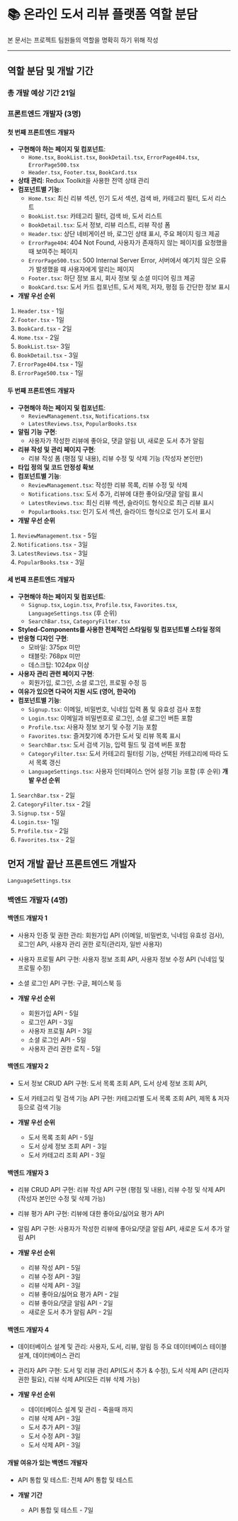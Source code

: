 # 📚 온라인 도서 리뷰 플랫폼 역할 분담

본 문서는 프로젝트 팀원들의 역할을 명확히 하기 위해 작성

---

## 역할 분담 및 개발 기간

### 총 개발 예상 기간 21일

### 프론트엔드 개발자 (3명)

#### 첫 번째 프론트엔드 개발자
- **구현해야 하는 페이지 및 컴포넌트**:
  - `Home.tsx`, `BookList.tsx`, `BookDetail.tsx`, `ErrorPage404.tsx`, `ErrorPage500.tsx`
  - `Header.tsx`, `Footer.tsx`, `BookCard.tsx`
- **상태 관리**: Redux Toolkit을 사용한 전역 상태 관리
- **컴포넌트별 기능**:
  - `Home.tsx`: 최신 리뷰 섹션, 인기 도서 섹션, 검색 바, 카테고리 필터, 도서 리스트
  - `BookList.tsx`: 카테고리 필터, 검색 바, 도서 리스트
  - `BookDetail.tsx`: 도서 정보, 리뷰 리스트, 리뷰 작성 폼
  - `Header.tsx`: 상단 네비게이션 바, 로그인 상태 표시, 주요 페이지 링크 제공
  - `ErrorPage404`: 404 Not Found, 사용자가 존재하지 않는 페이지를 요청했을 때 보여주는 페이지
  - `ErrorPage500.tsx`: 500 Internal Server Error, 서버에서 예기치 않은 오류가 발생했을 때 사용자에게 알리는 페이지
  - `Footer.tsx`: 하단 정보 표시, 회사 정보 및 소셜 미디어 링크 제공
  - `BookCard.tsx`: 도서 카드 컴포넌트, 도서 제목, 저자, 평점 등 간단한 정보 표시
- **개발 우선 순위**
 1. `Header.tsx` - 1일
 2. `Footer.tsx` - 1일
 3. `BookCard.tsx` - 2일
 4. `Home.tsx` - 2일
 5. `BookList.tsx`- 3일
 6. `BookDetail.tsx` - 3일
 7. `ErrorPage404.tsx` - 1일
 8. `ErrorPage500.tsx` - 1일


#### 두 번째 프론트엔드 개발자
- **구현해야 하는 페이지 및 컴포넌트**:
  - `ReviewManagement.tsx`, `Notifications.tsx`
  - `LatestReviews.tsx`, `PopularBooks.tsx`
- **알림 기능 구현**:
  - 사용자가 작성한 리뷰에 좋아요, 댓글 알림 UI, 새로운 도서 추가 알림
- **리뷰 작성 및 관리 페이지 구현**:
  - 리뷰 작성 폼 (평점 및 내용), 리뷰 수정 및 삭제 기능 (작성자 본인만)
- **타입 정의 및 코드 안정성 확보**
- **컴포넌트별 기능**:
  - `ReviewManagement.tsx`: 작성한 리뷰 목록, 리뷰 수정 및 삭제
  - `Notifications.tsx`: 도서 추가, 리뷰에 대한 좋아요/댓글 알림 표시
  - `LatestReviews.tsx`: 최신 리뷰 섹션, 슬라이드 형식으로 최근 리뷰 표시
  - `PopularBooks.tsx`: 인기 도서 섹션, 슬라이드 형식으로 인기 도서 표시
- **개발 우선 순위**
 1. ``ReviewManagement.tsx`` - 5일
 2. ``Notifications.tsx`` - 3일
 3. ``LatestReviews.tsx`` - 3일
 4. ``PopularBooks.tsx`` - 3일

#### 세 번째 프론트엔드 개발자
- **구현해야 하는 페이지 및 컴포넌트**:
  - `Signup.tsx`, `Login.tsx`, `Profile.tsx`, `Favorites.tsx`, `LanguageSettings.tsx` (후 순위)
  - `SearchBar.tsx`, `CategoryFilter.tsx`
- **Styled-Components를 사용한 전체적인 스타일링 및 컴포넌트별 스타일 정의**
- **반응형 디자인 구현**:
  - 모바일: 375px 미만
  - 태블릿: 768px 미만
  - 데스크탑: 1024px 이상
- **사용자 관리 관련 페이지 구현**:
  - 회원가입, 로그인, 소셜 로그인, 프로필 수정 등
- **여유가 있으면 다국어 지원 시도 (영어, 한국어)**
- **컴포넌트별 기능**:
  - `Signup.tsx`: 이메일, 비밀번호, 닉네임 입력 폼 및 유효성 검사 포함
  - `Login.tsx`: 이메일과 비밀번호로 로그인, 소셜 로그인 버튼 포함
  - `Profile.tsx`: 사용자 정보 보기 및 수정 기능 포함
  - `Favorites.tsx`: 즐겨찾기에 추가한 도서 및 리뷰 목록 표시
  - `SearchBar.tsx`: 도서 검색 기능, 입력 필드 및 검색 버튼 포함
  - `CategoryFilter.tsx`: 도서 카테고리 필터링 기능, 선택된 카테고리에 따라 도서 목록 갱신
  - `LanguageSettings.tsx`: 사용자 인터페이스 언어 설정 기능 포함 (후 순위)
**개발 우선 순위**
 1. ``SearchBar.tsx`` - 2일
 2. ``CategoryFilter.tsx`` - 2일
 3. ``Signup.tsx`` - 5일
 4. ``Login.tsx``- 1일
 5. ``Profile.tsx`` - 2일
 6. ``Favorites.tsx`` - 2일

## 먼저 개발 끝난 프론트엔드 개발자 
 ``LanguageSettings.tsx``


### 백엔드 개발자 (4명)

#### 백엔드 개발자 1
- 사용자 인증 및 권한 관리: 회원가입 API (이메일, 비밀번호, 닉네임 유효성 검사), 로그인 API, 사용자 관리 권한 로직(관리자, 일반 사용자)
- 사용자 프로필 API 구현: 사용자 정보 조회 API, 사용자 정보 수정 API (닉네임 및 프로필 수정)
- 소셜 로그인 API 구현: 구글, 페이스북 등

- **개발 우선 순위**
  - 회원가입 API - 5일
  - 로그인 API - 3일
  - 사용자 프로필 API - 3일
  - 소셜 로그인 API - 5일
  - 사용자 관리 권한 로직 - 5일

#### 백엔드 개발자 2
- 도서 정보 CRUD API 구현: 도서 목록 조회 API, 도서 상세 정보 조회 API, 
- 도서 카테고리 및 검색 기능 API 구현: 카테고리별 도서 목록 조회 API, 제목 & 저자 등으로 검색 기능

- **개발 우선 순위**
  - 도서 목록 조회 API - 5일
  - 도서 상세 정보 조회 API - 3일
  - 도서 카테고리 조회 API - 3일


#### 백엔드 개발자 3
- 리뷰 CRUD API 구현: 리뷰 작성 API 구현 (평점 및 내용), 리뷰 수정 및 삭제 API (작성자 본인만 수정 및 삭제 가능)
- 리뷰 평가 API 구현: 리뷰에 대한 좋아요/싫어요 평가 API
- 알림 API 구현: 사용자가 작성한 리뷰에 좋아요/댓글 알림 API, 새로운 도서 추가 알림 API

- **개발 우선 순위**
  - 리뷰 작성 API - 5일
  - 리뷰 수정 API - 3일
  - 리뷰 삭제 API - 3일
  - 리뷰 좋아요/싫어요 평가 API - 2일
  - 리뷰 좋아요/댓글 알림 API - 2일
  - 새로운 도서 추가 알림 API - 2일


#### 백엔드 개발자 4
- 데이터베이스 설계 및 관리: 사용자, 도서, 리뷰, 알림 등 주요 데이터베이스 테이블 설계, 데이터베이스 관리
- 관리자 API 구현: 도서 및 리뷰 관리 API(도서 추가 & 수정), 도서 삭제 API (관리자 권한 필요), 리뷰 삭제 API(모든 리뷰 삭제 가능)

- **개발 우선 순위**
  - 데이터베이스 설계 및 관리 - 죽을때 까지
  - 리뷰 삭제 API - 3일
  - 도서 추가 API - 3일
  - 도서 수정 API - 3일
  - 도서 삭제 API - 3일


#### 개발 여유가 있는 백엔드 개발자
- API 통합 및 테스트: 전체 API 통합 및 테스트

- **개발 기간**
  - API 통합 및 테스트 - 7일
